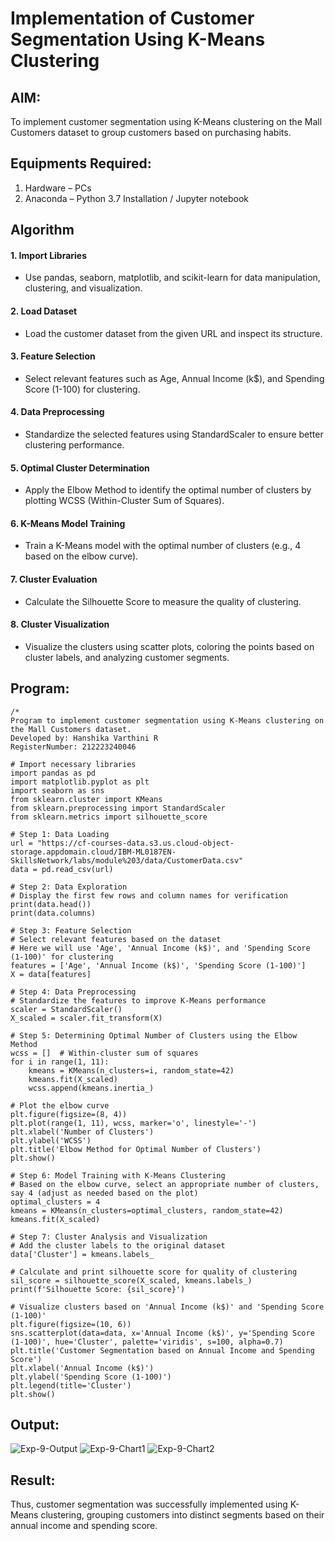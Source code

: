 # Implementation of Customer Segmentation Using K-Means Clustering

## AIM:
To implement customer segmentation using K-Means clustering on the Mall Customers dataset to group customers based on purchasing habits.

## Equipments Required:
1. Hardware – PCs
2. Anaconda – Python 3.7 Installation / Jupyter notebook

## Algorithm
#### 1. Import Libraries

* Use pandas, seaborn, matplotlib, and scikit-learn for data manipulation, clustering, and visualization.
#### 2. Load Dataset

* Load the customer dataset from the given URL and inspect its structure.
#### 3. Feature Selection

* Select relevant features such as Age, Annual Income (k$), and Spending Score (1-100) for clustering.
#### 4. Data Preprocessing

* Standardize the selected features using StandardScaler to ensure better clustering performance.
#### 5. Optimal Cluster Determination

* Apply the Elbow Method to identify the optimal number of clusters by plotting WCSS (Within-Cluster Sum of Squares).
#### 6. K-Means Model Training

* Train a K-Means model with the optimal number of clusters (e.g., 4 based on the elbow curve).
#### 7. Cluster Evaluation

* Calculate the Silhouette Score to measure the quality of clustering.
#### 8. Cluster Visualization

* Visualize the clusters using scatter plots, coloring the points based on cluster labels, and analyzing customer segments.


## Program:
```
/*
Program to implement customer segmentation using K-Means clustering on the Mall Customers dataset.
Developed by: Hanshika Varthini R
RegisterNumber: 212223240046

# Import necessary libraries
import pandas as pd
import matplotlib.pyplot as plt
import seaborn as sns
from sklearn.cluster import KMeans
from sklearn.preprocessing import StandardScaler
from sklearn.metrics import silhouette_score

# Step 1: Data Loading
url = "https://cf-courses-data.s3.us.cloud-object-storage.appdomain.cloud/IBM-ML0187EN-SkillsNetwork/labs/module%203/data/CustomerData.csv"
data = pd.read_csv(url)

# Step 2: Data Exploration
# Display the first few rows and column names for verification
print(data.head())
print(data.columns)

# Step 3: Feature Selection
# Select relevant features based on the dataset
# Here we will use 'Age', 'Annual Income (k$)', and 'Spending Score (1-100)' for clustering
features = ['Age', 'Annual Income (k$)', 'Spending Score (1-100)']
X = data[features]

# Step 4: Data Preprocessing
# Standardize the features to improve K-Means performance
scaler = StandardScaler()
X_scaled = scaler.fit_transform(X)

# Step 5: Determining Optimal Number of Clusters using the Elbow Method
wcss = []  # Within-cluster sum of squares
for i in range(1, 11):
    kmeans = KMeans(n_clusters=i, random_state=42)
    kmeans.fit(X_scaled)
    wcss.append(kmeans.inertia_)

# Plot the elbow curve
plt.figure(figsize=(8, 4))
plt.plot(range(1, 11), wcss, marker='o', linestyle='-')
plt.xlabel('Number of Clusters')
plt.ylabel('WCSS')
plt.title('Elbow Method for Optimal Number of Clusters')
plt.show()

# Step 6: Model Training with K-Means Clustering
# Based on the elbow curve, select an appropriate number of clusters, say 4 (adjust as needed based on the plot)
optimal_clusters = 4
kmeans = KMeans(n_clusters=optimal_clusters, random_state=42)
kmeans.fit(X_scaled)

# Step 7: Cluster Analysis and Visualization
# Add the cluster labels to the original dataset
data['Cluster'] = kmeans.labels_

# Calculate and print silhouette score for quality of clustering
sil_score = silhouette_score(X_scaled, kmeans.labels_)
print(f'Silhouette Score: {sil_score}')

# Visualize clusters based on 'Annual Income (k$)' and 'Spending Score (1-100)'
plt.figure(figsize=(10, 6))
sns.scatterplot(data=data, x='Annual Income (k$)', y='Spending Score (1-100)', hue='Cluster', palette='viridis', s=100, alpha=0.7)
plt.title('Customer Segmentation based on Annual Income and Spending Score')
plt.xlabel('Annual Income (k$)')
plt.ylabel('Spending Score (1-100)')
plt.legend(title='Cluster')
plt.show()

```

## Output:
![Exp-9-Output](https://github.com/user-attachments/assets/04f4dc62-721b-4252-89ca-3f05e9a2f954)
![Exp-9-Chart1](https://github.com/user-attachments/assets/77aeb356-b8fa-4a12-a24c-1dba70c60456)
![Exp-9-Chart2](https://github.com/user-attachments/assets/0d4f843d-d557-49c9-8230-adddbf261358)

## Result:
Thus, customer segmentation was successfully implemented using K-Means clustering, grouping customers into distinct segments based on their annual income and spending score. 
